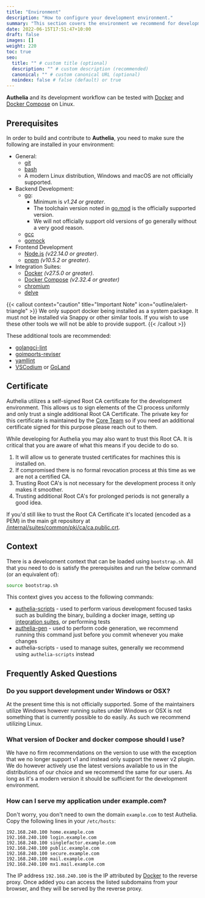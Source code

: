 ```yaml
---
title: "Environment"
description: "How to configure your development environment."
summary: "This section covers the environment we recommend for development."
date: 2022-06-15T17:51:47+10:00
draft: false
images: []
weight: 220
toc: true
seo:
  title: "" # custom title (optional)
  description: "" # custom description (recommended)
  canonical: "" # custom canonical URL (optional)
  noindex: false # false (default) or true
---
```


__Authelia__ and its development workflow can be tested with [Docker] and [Docker Compose] on Linux.

## Prerequisites

In order to build and contribute to __Authelia__, you need to make sure the following are installed in your environment:

* General:
  * [git]
  * [bash]
  * A modern Linux distribution, Windows and macOS are not officially supported.
* Backend Development:
  * [go]:
    * Minimum is *v1.24 or greater*.
    * The toolchain version noted in [go.mod](https://github.com/authelia/authelia/blob/master/go.mod#L5) is the
      officially supported version.
    * We will not officially support old versions of go generally without a very good reason.
  * [gcc]
  * [gomock]
* Frontend Development
  * [Node.js] *(v22.14.0 or greater)*.
  * [pnpm] *(v10.5.2 or greater)*.
* Integration Suites:
  * [Docker] *(v27.5.0 or greater)*.
  * [Docker Compose] *(v2.32.4 or greater)*
  * [chromium]
  * [delve]

{{< callout context="caution" title="Important Note" icon="outline/alert-triangle" >}}
We only support docker being installed as a system package. It must not be installed via Snappy or other similar tools.
If you wish to use these other tools we will not be able to provide support.
{{< /callout >}}


These additional tools are recommended:

* [golangci-lint]
* [goimports-reviser]
* [yamllint]
* [VSCodium] or [GoLand]

## Certificate

Authelia utilizes a self-signed Root CA certificate for the development environment. This allows us to sign elements of
the CI process uniformly and only trust a single additional Root CA Certificate. The private key for this certificate is
maintained by the [Core Team] so if you need an additional certificate signed for this purpose please reach out to them.

While developing for Authelia you may also want to trust this Root CA. It is critical that you are aware of what this
means if you decide to do so.

1. It will allow us to generate trusted certificates for machines this is installed on.
2. If compromised there is no formal revocation process at this time as we are not a certified CA.
3. Trusting Root CA's is not necessary for the development process it only makes it smoother.
4. Trusting additional Root CA's for prolonged periods is not generally a good idea.

If you'd still like to trust the Root CA Certificate it's located (encoded as a PEM) in the main git repository at
 [/internal/suites/common/pki/ca/ca.public.crt](https://github.com/authelia/authelia/blob/master/internal/suites/common/pki/ca/ca.public.crt).

## Context

There is a development context that can be loaded using `bootstrap.sh`. All that you need to do is satisfy the
prerequisites and run the below command (or an equivalent of):

```bash
source bootstrap.sh
```

This context gives you access to the following commands:

- [authelia-scripts](../../reference/cli/authelia-scripts/authelia-scripts.md) - used to perform various development
  focused tasks such as building the binary, building a docker image, setting up
  [integration suites](integration-suites.md), or performing tests
- [authelia-gen](../../reference/cli/authelia-gen/authelia-gen.md) - used to perform code generation, we recommend
  running this command just before you commit whenever you make changes
- authelia-scripts - used to manage suites, generally we recommend using `authelia-scripts` instead

## Frequently Asked Questions

### Do you support development under Windows or OSX?

At the present time this is not officially supported. Some of the maintainers utilize Windows however running suites
under Windows or OSX is not something that is currently possible to do easily. As such we recommend utilizing Linux.

### What version of Docker and docker compose should I use?

We have no firm recommendations on the version to use with the exception that we no longer support v1 and instead only
support the newer v2 plugin. We do however actively use the latest versions available to us in the distributions of our
choice and we recommend the same for our users. As long as it's a modern version it should be sufficient for the
development environment.

### How can I serve my application under example.com?

Don't worry, you don't need to own the domain `example.com` to test Authelia. Copy the following lines in
your `/etc/hosts`:

```text
192.168.240.100 home.example.com
192.168.240.100 login.example.com
192.168.240.100 singlefactor.example.com
192.168.240.100 public.example.com
192.168.240.100 secure.example.com
192.168.240.100 mail.example.com
192.168.240.100 mx1.mail.example.com
```

The IP address `192.168.240.100` is the IP attributed by [Docker] to the reverse proxy. Once added you can access the
listed subdomains from your browser, and they will be served by the reverse proxy.

[suites]: ./integration-suites.md
[Buildkite]: https://buildkite.com/
[React]: https://reactjs.org/
[go]: https://go.dev/dl/
[gomock]: https://github.com/uber-go/mock
[Node.js]: https://nodejs.org/en/download/
[pnpm]: https://pnpm.io/installation
[Docker]: https://docs.docker.com/get-docker/
[Docker Compose]: https://docs.docker.com/compose/install/
[golangci-lint]: https://golangci-lint.run/welcome/install/
[goimports-reviser]: https://github.com/incu6us/goimports-reviser#install
[yamllint]: https://yamllint.readthedocs.io/en/stable/quickstart.html
[VSCodium]: https://vscodium.com/
[GoLand]: https://www.jetbrains.com/go/
[chromium]: https://www.chromium.org/
[git]: https://git-scm.com/
[gcc]: https://gcc.gnu.org/
[bash]: https://www.gnu.org/software/bash/
[delve]: https://github.com/go-delve/delve
[core team]: https://www.authelia.com/information/about/#core-team
